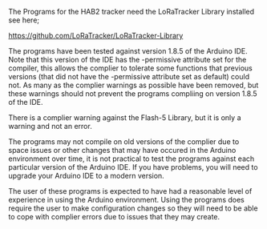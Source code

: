 The Programs for the HAB2 tracker need the LoRaTracker Library installed see here;

https://github.com/LoRaTracker/LoRaTracker-Library

The programs have been tested against version 1.8.5 of the Arduino IDE. Note that this 
version of the IDE has the -permissive attribute set for the compiler, this allows the 
complier to tolerate some functions that previous versions (that did not have the -permissive
attribute set as default) could not. As many as the complier warnings as possible have been
removed, but these warnings should not prevent the programs compliing on version 1.8.5 of the IDE.

There is a complier warning against the Flash-5 Library, but it is only a warning and not an error. 

The programs may not compile on old versions of the complier due to space issues or other changes
that may have occured in the Arduino environment over time, it is not practical to test the 
programs against each particular version of the Arduino IDE. If you have problems, you will need 
to upgrade your Arduino IDE to a modern version. 

The user of these programs is expected to have had a reasonable level of experience in using the
Arduino environment. Using the programs does require the user to make configuration changes so
they will need to be able to cope with complier errors due to issues that they may create.   